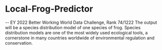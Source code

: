 # Local-Frog-Predictor
-- EY 2022 Better Working World Data Challenge, Rank 74/1222
The output will be a species distribution model of one species of frog. Species distribution models are one of the most widely used ecological tools, a cornerstone in many countries worldwide of environmental regulation and conservation.
